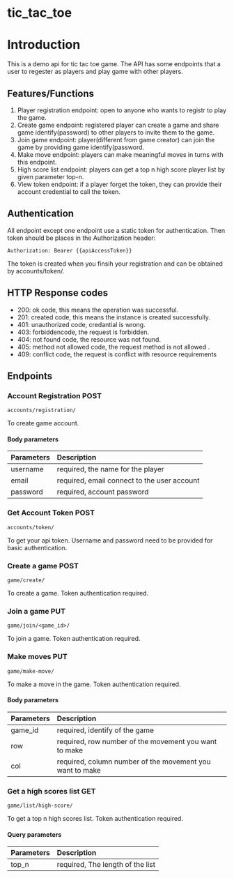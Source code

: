 # tic_tac_toe

# Introduction
This is a demo api for tic tac toe game. The API has some endpoints that a user to regester as players and play game with other players.

## Features/Functions
1. Player registration endpoint: open to anyone who wants to registr to play the game.
2. Create game endpoint: registered player can create a game and share game identify(password) to other players to invite them to the game.
3. Join game endpoint: player(different from game creator) can join the game by providing game identify(password.
4. Make move endpoint: players can make meaningful moves in turns with this endpoint.
5. High score list endpoint: players can get a top n high score player list by given parameter top-n.
6. View token endpoint: if a player forget the token, they can provide their account credential to call the token.

## Authentication
All endpoint except one endpoint use a static token for authentication. Then token should be places in the Authorization header:

    Authorization: Bearer {{apiAccessToken}}
    
The token is created when you finsih your registration and can be obtained by accounts/token/.

## HTTP Response codes
* 200: ok code, this means the operation was successful.
* 201: created code, this means the instance is created successfully.
* 401: unauthorized code, credantial is wrong.
* 403: forbiddencode, the request is forbidden.
* 404: not found code, the resource was not found.
* 405: method not allowed code, the request method is not allowed .
* 409: conflict code, the request is conflict with resource requirements

## Endpoints
### Account Registration POST

    accounts/registration/
    
To create game account. 
#### Body parameters
|Parameters|Description|
|----------|:----------|
|username|required, the name for the player|
|email|required, email connect to the user account|
|password|required, account password|

### Get Account Token POST
    accounts/token/
To get your api token. Username and password need to be provided for basic authentication.

### Create a game POST
    game/create/
To create a game. Token authentication required.

### Join a game PUT
    game/join/<game_id>/
To join a game. Token authentication required.

### Make moves PUT
    game/make-move/
To make a move in the game. Token authentication required.
#### Body parameters
|Parameters|Description|
|----------|:----------|
|game_id|required, identify of the game|
|row|required, row number of the movement you want to make|
|col|required, column number of the movement you want to make|

### Get a high scores list GET
    game/list/high-score/
To get a top n high scores list. Token authentication required.
#### Query parameters
|Parameters|Description|
|----------|:----------|
|top_n|required, The length of the list|
